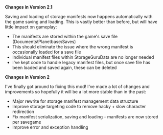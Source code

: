 **Changes in Version 2.1**

Saving and loading of storage manifests now happens automatically with the game saving and loading. This is vastly better than before, but will have little impact on gameplay:

- The manifests are stored within the game's save file (Documents\Planetbase\Saves)
- This should eliminate the issue where the wrong manifest is occasionally loaded for a save file
- Individual manifest files within StorageGuruData are no longer needed
- I've kept code to handle legacy manifest files, but once save file has been loaded and saved again, these can be deleted

**Changes in Version 2**

I've finally got around to fixing this mod! I've made a lot of changes and improvements so hopefully it will be a lot more stable than in the past:

- Major rewrite for storage manifest management data structure
- Improve storage targeting code to remove hacky + slow character redirection
- Fix manifest serialization, saving and loading - manifests are now stored per savegame
- Improve error and exception handling
